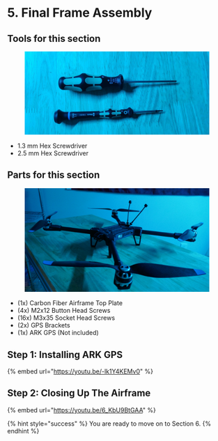 # 5. Final Frame Assembly

## Tools for this section

<figure><img src="../../../.gitbook/assets/20241028_032640.jpg" alt=""><figcaption></figcaption></figure>

* 1.3 mm Hex Screwdriver
* 2.5 mm Hex Screwdriver

## Parts for this section

<figure><img src="../../../.gitbook/assets/3245324.png" alt=""><figcaption></figcaption></figure>

* (1x) Carbon Fiber Airframe Top Plate
* (4x) M2x12 Button Head Screws
* (16x) M3x35 Socket Head Screws
* (2x) GPS Brackets
* (1x) ARK GPS (Not included)



## Step 1: Installing ARK GPS

{% embed url="https://youtu.be/-lk1Y4KEMv0" %}



## Step 2: Closing Up The Airframe

{% embed url="https://youtu.be/6_KbU9BtGAA" %}





{% hint style="success" %}
You are ready to move on to Section 6.
{% endhint %}
